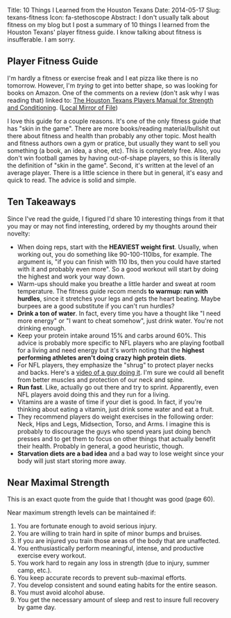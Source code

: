 Title: 10 Things I Learned from the Houston Texans
Date: 2014-05-17
Slug: texans-fitness
Icon: fa-stethoscope
Abstract: I don't usually talk about fitness on my blog but I post a summary of 10 things I learned from the Houston Texans' player fitness guide. I know talking about fitness is insufferable. I am sorry.

Player Fitness Guide
----------------------
I'm hardly a fitness or exercise freak and I eat pizza like there is no tomorrow. However, I'm *trying* to get into better shape, so was looking for books on Amazon. One of the comments on a review (don't ask why I was reading that) linked to: [The Houston Texans Players Manual for Strength and Conditioning](http://assets.houstontexans.com/assets/fanzone/Texans%20strength%20manual.pdf). ([Local Mirror of File](|filename|/data/texans_fitness.pdf))

I love this guide for a couple reasons. It's one of the only fitness guide that has "skin in the game". There are more books/reading material/bullshit out there about fitness and health than probably any other topic. Most health and fitness authors own a gym or pratice, but usually they want to sell you something (a book, an idea, a shoe, etc). This is completely free. Also, you don't win football games by having out-of-shape players, so this is literally the definition of "skin in the game". Second, it's written at the level of an average player. There is a little science in there but in general, it's easy and quick to read. The advice is solid and simple.

Ten Takeaways
-------------------------
Since I've read the guide, I figured I'd share 10 interesting things from it that you may or may not find interesting, ordered by my thoughts around their novelty:

* When doing reps, start with the **HEAVIEST weight first**. Usually, when working out, you do something like 90-100-110lbs, for example. The argument is, "if you can finish with 110 lbs, then you could have started with it and probably even more". So a good workout will start by doing the highest and work your way down.
* Warm-ups should make you breathe a little harder and sweat at room temperature. The fitness guide recom
mends **to warmup: run with hurdles**, since it stretches your legs and gets the heart beating. Maybe
burpees are a good substitute if you can't run hurdles?
* **Drink a ton of water**. In fact, every time you have a thought like "I need more energy" or "I want to cheat somehow", just drink water. You're not drinking enough.
* Keep your protein intake around 15% and carbs around 60%. This advice is probably more specific to NFL players who are playing football for a living and need energy but it's worth noting that the **highest performing athletes aren't doing crazy high protein diets**.
* For NFL players, they emphasize the "shrug" to protect player necks and backs. Here's a [video of a guy doing it](https://www.youtube.com/watch?v=Z71UDc65Lxs). I'm sure we could all benefit from better muscles and protection of our neck and spine.
* **Run fast**. Like, actually go out there and try to sprint. Apparently, even NFL players avoid doing this and they run for a living.
* Vitamins are a waste of time if your diet is good. In fact, if you're thinking about eating a vitamin, just drink some water and eat a fruit.
* They recommend players do weight exercises in the following order: Neck, Hips and Legs, Midsection, Torso, and Arms. I imagine this is probably to discourage the guys who spend years just doing bench presses and to get them to focus on other things that actually benefit their health. Probably in general, a good heuristic, though.
* **Starvation diets are a bad idea** and a bad way to lose weight since your body will just start storing more away.

Near Maximal Strength
-----------------------
This is an exact quote from the guide that I thought was good (page 60).

Near maximum strength levels can be maintained if: 


1. You are fortunate enough to avoid serious injury. 
2. You are willing to train hard in spite of minor bumps and bruises. 
3. If you are injured you train those areas of the body that are unaffected. 
4. You enthusiastically perform meaningful, intense, and productive exercise every workout. 
5. You work hard to regain any loss in strength (due to injury, summer camp, etc.). 
6. You keep accurate records to prevent sub-maximal efforts. 
7. You develop consistent and sound eating habits for the entire season. 
8. You must avoid alcohol abuse. 
9. You get the necessary amount of sleep and rest to insure full recovery by game day.
